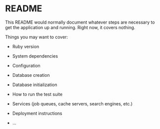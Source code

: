 # README

This README would normally document whatever steps are necessary to get the
application up and running. Right now, it covers nothing.

Things you may want to cover:

* Ruby version

* System dependencies

* Configuration

* Database creation

* Database initialization

* How to run the test suite

* Services (job queues, cache servers, search engines, etc.)

* Deployment instructions

* ...
